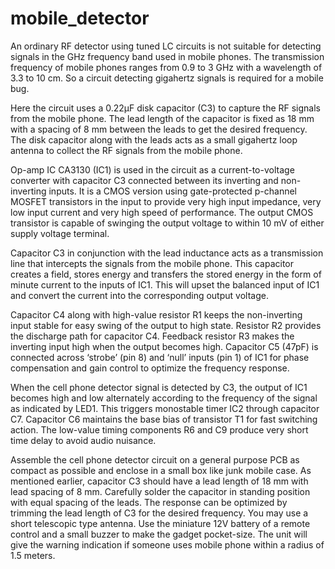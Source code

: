 # mobile_detector
An ordinary RF detector using tuned LC circuits is not suitable for detecting signals in the GHz frequency band used in mobile phones. The transmission frequency of mobile phones ranges from 0.9 to 3 GHz with a wavelength of 3.3 to 10 cm. So a circuit detecting gigahertz signals is required for a mobile bug.

Here the circuit uses a 0.22μF disk capacitor (C3) to capture the RF signals from the mobile phone. The lead length of the capacitor is fixed as 18 mm with a spacing of 8 mm between the leads to get the desired frequency. The disk capacitor along with the leads acts as a small gigahertz loop antenna to collect the RF signals from the mobile phone.

Op-amp IC CA3130 (IC1) is used in the circuit as a current-to-voltage converter with capacitor C3 connected between its inverting and non-inverting inputs. It is a CMOS version using gate-protected p-channel MOSFET transistors in the input to provide very high input impedance, very low input current and very high speed of performance. The output CMOS transistor is capable of swinging the output voltage to within 10 mV of either supply voltage terminal.

Capacitor C3 in conjunction with the lead inductance acts as a transmission line that intercepts the signals from the mobile phone. This capacitor creates a field, stores energy and transfers the stored energy in the form of minute current to the inputs of IC1. This will upset the balanced input of IC1 and convert the current into the corresponding output voltage.

Capacitor C4 along with high-value resistor R1 keeps the non-inverting input stable for easy swing of the output to high state. Resistor R2 provides the discharge path for capacitor C4. Feedback resistor R3 makes the inverting input high when the output becomes high. Capacitor C5 (47pF) is connected across ‘strobe’ (pin 8) and ‘null’ inputs (pin 1) of IC1 for phase compensation and gain control to optimize the frequency response.

When the cell phone detector signal is detected by C3, the output of IC1 becomes high and low alternately according to the frequency of the signal as indicated by LED1. This triggers monostable timer IC2 through capacitor C7. Capacitor C6 maintains the base bias of transistor T1 for fast switching action. The low-value timing components R6 and C9 produce very short time delay to avoid audio nuisance.

Assemble the cell phone detector circuit on a general purpose PCB as compact as possible and enclose in a small box like junk mobile case. As mentioned earlier, capacitor C3 should have a lead length of 18 mm with lead spacing of 8 mm. Carefully solder the capacitor in standing position with equal spacing of the leads. The response can be optimized by trimming the lead length of C3 for the desired frequency. You may use a short telescopic type antenna.
Use the miniature 12V battery of a remote control and a small buzzer to make the gadget pocket-size. The unit will give the warning indication if someone uses mobile phone within a radius of 1.5 meters.
